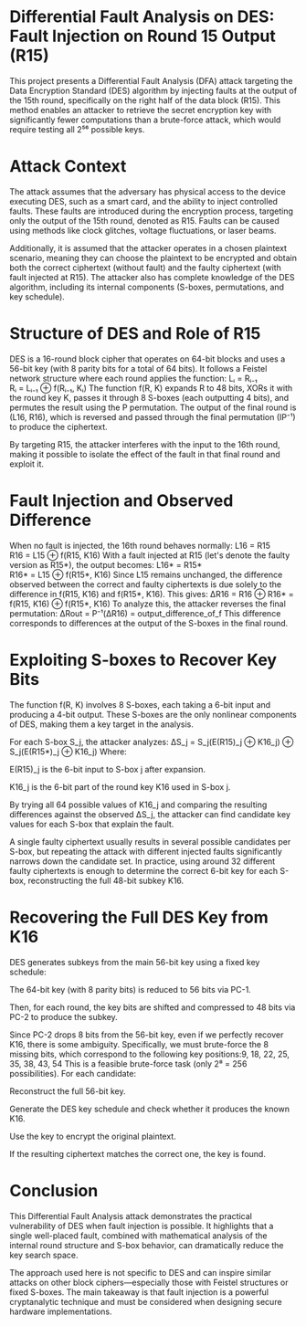 # Differential Fault Analysis on DES: Fault Injection on Round 15 Output (R15)
This project presents a Differential Fault Analysis (DFA) attack targeting the Data Encryption Standard (DES) algorithm by injecting faults at the output of the 15th round, specifically on the right half of the data block (R15). This method enables an attacker to retrieve the secret encryption key with significantly fewer computations than a brute-force attack, which would require testing all 2⁵⁶ possible keys.
# Attack Context
The attack assumes that the adversary has physical access to the device executing DES, such as a smart card, and the ability to inject controlled faults. These faults are introduced during the encryption process, targeting only the output of the 15th round, denoted as R15. Faults can be caused using methods like clock glitches, voltage fluctuations, or laser beams.

Additionally, it is assumed that the attacker operates in a chosen plaintext scenario, meaning they can choose the plaintext to be encrypted and obtain both the correct ciphertext (without fault) and the faulty ciphertext (with fault injected at R15). The attacker also has complete knowledge of the DES algorithm, including its internal components (S-boxes, permutations, and key schedule).
# Structure of DES and Role of R15
DES is a 16-round block cipher that operates on 64-bit blocks and uses a 56-bit key (with 8 parity bits for a total of 64 bits). It follows a Feistel network structure where each round applies the function:
Lᵢ = Rᵢ₋₁  
Rᵢ = Lᵢ₋₁ ⊕ f(Rᵢ₋₁, Kᵢ)
The function f(R, K) expands R to 48 bits, XORs it with the round key K, passes it through 8 S-boxes (each outputting 4 bits), and permutes the result using the P permutation. The output of the final round is (L16, R16), which is reversed and passed through the final permutation (IP⁻¹) to produce the ciphertext.

By targeting R15, the attacker interferes with the input to the 16th round, making it possible to isolate the effect of the fault in that final round and exploit it.

# Fault Injection and Observed Difference
When no fault is injected, the 16th round behaves normally:
L16 = R15  
R16 = L15 ⊕ f(R15, K16)
With a fault injected at R15 (let's denote the faulty version as R15*), the output becomes:
L16* = R15*  
R16* = L15 ⊕ f(R15*, K16)
Since L15 remains unchanged, the difference observed between the correct and faulty ciphertexts is due solely to the difference in f(R15, K16) and f(R15*, K16). This gives:
ΔR16 = R16 ⊕ R16* = f(R15, K16) ⊕ f(R15*, K16)
To analyze this, the attacker reverses the final permutation:
ΔRout = P⁻¹(ΔR16) = output_difference_of_f
This difference corresponds to differences at the output of the S-boxes in the final round.
# Exploiting S-boxes to Recover Key Bits
The function f(R, K) involves 8 S-boxes, each taking a 6-bit input and producing a 4-bit output. These S-boxes are the only nonlinear components of DES, making them a key target in the analysis.

For each S-box S_j, the attacker analyzes:
ΔS_j = S_j(E(R15)_j ⊕ K16_j) ⊕ S_j(E(R15*)_j ⊕ K16_j)
Where:

E(R15)_j is the 6-bit input to S-box j after expansion.

K16_j is the 6-bit part of the round key K16 used in S-box j.

By trying all 64 possible values of K16_j and comparing the resulting differences against the observed ΔS_j, the attacker can find candidate key values for each S-box that explain the fault.

A single faulty ciphertext usually results in several possible candidates per S-box, but repeating the attack with different injected faults significantly narrows down the candidate set. In practice, using around 32 different faulty ciphertexts is enough to determine the correct 6-bit key for each S-box, reconstructing the full 48-bit subkey K16.
# Recovering the Full DES Key from K16
DES generates subkeys from the main 56-bit key using a fixed key schedule:

The 64-bit key (with 8 parity bits) is reduced to 56 bits via PC-1.

Then, for each round, the key bits are shifted and compressed to 48 bits via PC-2 to produce the subkey.

Since PC-2 drops 8 bits from the 56-bit key, even if we perfectly recover K16, there is some ambiguity. Specifically, we must brute-force the 8 missing bits, which correspond to the following key positions:9, 18, 22, 25, 35, 38, 43, 54
This is a feasible brute-force task (only 2⁸ = 256 possibilities). For each candidate:

Reconstruct the full 56-bit key.

Generate the DES key schedule and check whether it produces the known K16.

Use the key to encrypt the original plaintext.

If the resulting ciphertext matches the correct one, the key is found.
# Conclusion
This Differential Fault Analysis attack demonstrates the practical vulnerability of DES when fault injection is possible. It highlights that a single well-placed fault, combined with mathematical analysis of the internal round structure and S-box behavior, can dramatically reduce the key search space.

The approach used here is not specific to DES and can inspire similar attacks on other block ciphers—especially those with Feistel structures or fixed S-boxes. The main takeaway is that fault injection is a powerful cryptanalytic technique and must be considered when designing secure hardware implementations.

